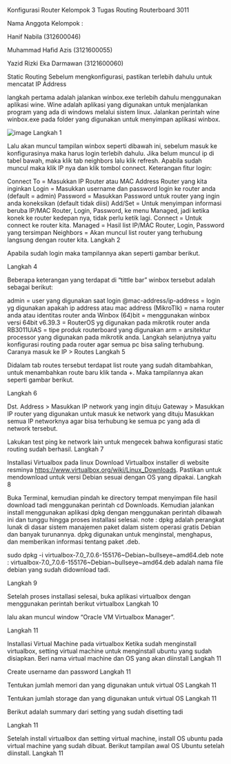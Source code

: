Konfigurasi Router
Kelompok 3 Tugas Routing Routerboard 3011

Nama Anggota Kelompok :

Hanif Nabila (312600046)

Muhammad Hafid Azis (3121600055)

Yazid Rizki Eka Darmawan (3121600060)

Static Routing
Sebelum mengkonfigurasi, pastikan terlebih dahulu untuk mencatat IP Address

langkah pertama adalah jalankan winbox.exe terlebih dahulu menggunakan aplikasi wine. Wine adalah aplikasi yang digunakan untuk menjalankan program yang ada di windows melalui sistem linux. Jalankan perintah wine winbox.exe pada folder yang digunakan untuk menyimpan aplikasi winbox.

![image](https://user-images.githubusercontent.com/96406146/224462220-5d8c61ee-05ba-4b45-9f05-c6d296b067b3.png)
Langkah 1

Lalu akan muncul tampilan winbox seperti dibawah ini, sebelum masuk ke konfigurasinya maka harus login terlebih dahulu. Jika belum muncul ip di tabel bawah, maka klik tab neighbors lalu klik refresh. Apabila sudah muncul maka klik IP nya dan klik tombol connect.
Keterangan fitur login:

Connect To = Masukkan IP Router atau MAC Address Router yang kita inginkan
Login = Masukkan username dan password login ke router anda (default = admin)
Password = Masukkan Password untuk router yang ingin anda koneksikan (default tidak diisi)
Add/Set = Untuk menyimpan informasi beruba IP/MAC Router, Login, Password, ke menu Managed, jadi ketika konek ke router kedepan nya, tidak perlu ketik lagi.
Connect = Untuk connect ke router kita.
Managed = Hasil list IP/MAC Router, Login, Password yang tersimpan
Neighbors = Akan muncul list router yang terhubung langsung dengan router kita.
Langkah 2

Apabila sudah login maka tampilannya akan seperti gambar berikut.

Langkah 4

Beberapa keterangan yang terdapat di “tittle bar” winbox tersebut adalah sebagai berikut:

admin = user yang digunakan saat login
@mac-address/ip-address = login yg digunakan apakah ip address atau mac address
(MikroTIk) = nama router anda atau identitas router anda
Winbox (64)bit = menggunakan winbox versi 64bit
v6.39.3 = RouterOS yg digunakan pada mikrotik router anda
RB3011UiAS = tipe produk routerboard yang digunakan
arm = arsitektur processor yang digunakan pada mikrotik anda.
Langkah selanjutnya yaitu konfigurasi routing pada router agar semua pc bisa saling terhubung. Caranya masuk ke IP > Routes
Langkah 5

Didalam tab routes tersebut terdapat list route yang sudah ditambahkan, untuk menambahkan route baru klik tanda +. Maka tampilannya akan seperti gambar berikut.

Langkah 6

Dst. Address > Masukkan IP network yang ingin dituju
Gateway > Masukkan IP router yang digunakan untuk masuk ke network yang dituju
Masukkan semua IP networknya agar bisa terhubung ke semua pc yang ada di network tersebut.

Lakukan test ping ke network lain untuk mengecek bahwa konfigurasi static routing sudah berhasil.
Langkah 7

Installasi Virtualbox pada linux
Download Virtualbox installer di website resminya https://www.virtualbox.org/wiki/Linux_Downloads. Pastikan untuk mendownload untuk versi Debian sesuai dengan OS yang dipakai.
Langkah 8

Buka Terminal, kemudian pindah ke directory tempat menyimpan file hasil download tadi menggunakan perintah cd Downloads. Kemudian jalankan install menggunakan aplikasi dpkg dengan menggunakan perintah dibawah ini dan tunggu hingga proses installasi selesai.
note : dpkg adalah perangkat lunak di dasar sistem manajemen paket dalam sistem operasi gratis Debian dan banyak turunannya. dpkg digunakan untuk menginstal, menghapus, dan memberikan informasi tentang paket .deb.

sudo dpkg -i virtualbox-7.0_7.0.6-155176~Debian~bullseye~amd64.deb
note : virtualbox-7.0_7.0.6-155176~Debian~bullseye~amd64.deb adalah nama file debian yang sudah didownload tadi.

Langkah 9

Setelah proses installasi selesai, buka aplikasi virtualbox dengan menggunakan perintah berikut
virtualbox
Langkah 10

lalu akan muncul window “Oracle VM Virtualbox Manager”.

Langkah 11

Installasi Virtual Machine pada virtualbox
Ketika sudah menginstall virtualbox, setting virtual machine untuk menginstall ubuntu yang sudah disiapkan. Beri nama virtual machine dan OS yang akan diinstall
Langkah 11

Create username dan password
Langkah 11

Tentukan jumlah memori dan yang digunakan untuk virtual OS
Langkah 11

Tentukan jumlah storage dan yang digunakan untuk virtual OS
Langkah 11

Berikut adalah summary dari setting yang sudah disetting tadi

Langkah 11

Setelah install virtualbox dan setting virtual machine, install OS ubuntu pada virtual machine yang sudah dibuat. Berikut tampilan awal OS Ubuntu setelah diinstall.
Langkah 11

